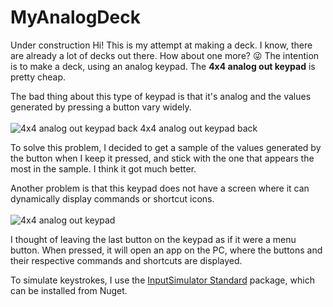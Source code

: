 # MyAnalogDeck
Under construction
Hi! This is my attempt at making a deck. I know, there are already a lot of decks out there.
How about one more? 😜
The intention is to make a deck, using an analog keypad. The **4x4 analog out keypad** is pretty cheap. 

The bad thing about this type of keypad is that it's analog and the values generated by pressing a button vary widely.
<br /><br />
![4x4 analog out keypad back 4x4 analog out keypad back](https://github.com/nsaraiva/MyAnalogDeck/blob/feature/execute-commands/images/MyAnalogDeck_back.jpg)

To solve this problem, I decided to get a sample of the values generated by the button when I keep it pressed, and stick with the one that appears the most in the sample.
I think it got much better.

Another problem is that this keypad does not have a screen where it can dynamically display commands or shortcut icons.
<br /><br />
![4x4 analog out keypad](https://github.com/nsaraiva/MyAnalogDeck/blob/feature/execute-commands/images/MyAnalogDeck.jpg)

I thought of leaving the last button on the keypad as if it were a menu button. When pressed, it will open an app on the PC, where the buttons and their respective commands and shortcuts are displayed.

To simulate keystrokes, I use the [InputSimulator Standard](https://github.com/GregsStack/InputSimulatorStandard/) package, which can be installed from Nuget.